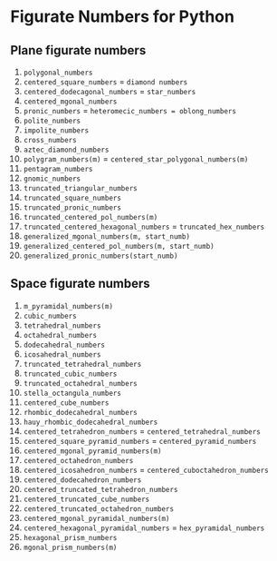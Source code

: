 # Figurate Numbers for Python


## Plane figurate numbers

1. `polygonal_numbers`
2. `centered_square_numbers` = `diamond numbers`
3. `centered_dodecagonal_numbers` = `star_numbers`
4. `centered_mgonal_numbers`
5. `pronic_numbers` = `heteromecic_numbers = oblong_numbers`
6. `polite_numbers`
7. `impolite_numbers`
8. `cross_numbers`
9.  `aztec_diamond_numbers`
10. `polygram_numbers(m)` = `centered_star_polygonal_numbers(m)`
11. `pentagram_numbers`
12. `gnomic_numbers`
13. `truncated_triangular_numbers`
14. `truncated_square_numbers`
15. `truncated_pronic_numbers`
16. `truncated_centered_pol_numbers(m)`
17. `truncated_centered_hexagonal_numbers` = `truncated_hex_numbers`
18. `generalized_mgonal_numbers(m, start_numb)`
19. `generalized_centered_pol_numbers(m, start_numb)`
20. `generalized_pronic_numbers(start_numb)`

## Space figurate numbers

1. `m_pyramidal_numbers(m)`
2. `cubic_numbers`
3. `tetrahedral_numbers`
4. `octahedral_numbers`
5. `dodecahedral_numbers`
6. `icosahedral_numbers`
7. `truncated_tetrahedral_numbers`
8. `truncated_cubic_numbers`
9. `truncated_octahedral_numbers`
10. `stella_octangula_numbers`
11. `centered_cube_numbers`
12. `rhombic_dodecahedral_numbers`
13. `hauy_rhombic_dodecahedral_numbers`
14. `centered_tetrahedron_numbers` = `centered_tetrahedral_numbers`
15. `centered_square_pyramid_numbers` = `centered_pyramid_numbers`
16. `centered_mgonal_pyramid_numbers(m)`
17. `centered_octahedron_numbers`
18. `centered_icosahedron_numbers` = `centered_cuboctahedron_numbers`
19. `centered_dodecahedron_numbers`
20. `centered_truncated_tetrahedron_numbers`
21. `centered_truncated_cube_numbers`
22. `centered_truncated_octahedron_numbers`
23. `centered_mgonal_pyramidal_numbers(m)`
24. `centered_hexagonal_pyramidal_numbers` = `hex_pyramidal_numbers`
25. `hexagonal_prism_numbers`
26. `mgonal_prism_numbers(m)`
